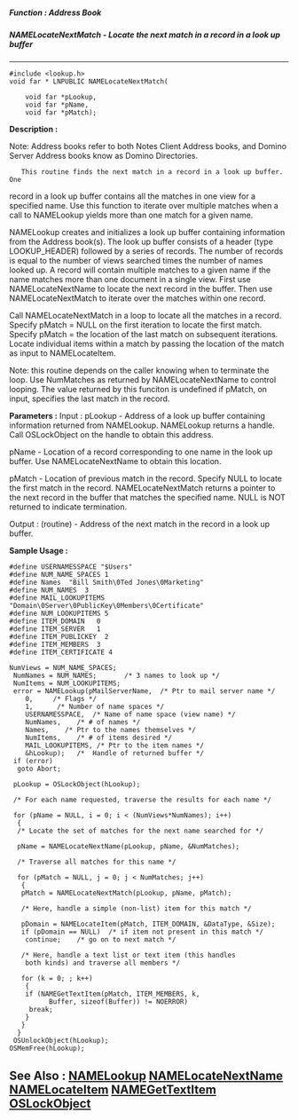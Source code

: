 ##### Function : Address Book
##### NAMELocateNextMatch - Locate the next match in a record in a look up buffer
---
```
#include <lookup.h>
void far * LNPUBLIC NAMELocateNextMatch(

	void far *pLookup,
	void far *pName,
	void far *pMatch);
```
**Description :**

Note:  Address books refer to both Notes Client Address books, and Domino 
Server Address books know as Domino Directories.

       This routine finds the next match in a record in a look up buffer. One 
record in a look up buffer contains all the matches in one view for a specified 
name. Use this function to iterate over multiple matches when a call to 
NAMELookup yields more than one match for a given name. 

NAMELookup creates and initializes a look up buffer containing information from 
the Address book(s). The look up buffer consists of a header (type 
LOOKUP_HEADER) followed by a series of records. The number of records is equal 
to the number of views searched times the number of names looked up. A record 
will contain multiple matches to a given name if the name matches more than one 
document in a single view. First use NAMELocateNextName to locate the next 
record in the buffer. Then use NAMELocateNextMatch to iterate over the matches 
within one record.

Call NAMELocateNextMatch in a loop to locate all the matches in a record. 
Specify pMatch = NULL on the first iteration to locate the first match. Specify 
pMatch = the location of the last match on subsequent iterations. Locate 
individual items within a match by passing the location of the match as input 
to NAMELocateItem.

Note: this routine depends on the caller knowing when to terminate the loop. 
Use NumMatches as returned by NAMELocateNextName to control looping. The value 
returned by this funciton is undefined if pMatch, on input, specifies the last 
match in the record.

**Parameters :**
Input :
pLookup  -   Address of a look up buffer containing information returned from NAMELookup. NAMELookup returns a handle. Call OSLockObject on the handle to obtain this address.

pName  -  Location of a record corresponding to one name in the look up buffer. Use NAMELocateNextName to obtain this location.

pMatch  -  Location of previous match in the record. Specify NULL to locate the first match in the record. NAMELocateNextMatch returns a pointer to the next record in the buffer that matches the specified name. NULL is NOT returned to indicate termination.

Output :
(routine)  -  Address of the next match in the record in a look up buffer. 



**Sample Usage :**
```
#define USERNAMESSPACE "$Users"
#define NUM_NAME_SPACES 1
#define Names  "Bill Smith\0Ted Jones\0Marketing"
#define NUM_NAMES  3
#define MAIL_LOOKUPITEMS "Domain\0Server\0PublicKey\0Members\0Certificate"
#define NUM_LOOKUPITEMS 5
#define ITEM_DOMAIN   0
#define ITEM_SERVER   1
#define ITEM_PUBLICKEY  2
#define ITEM_MEMBERS  3
#define ITEM_CERTIFICATE 4
 
NumViews = NUM_NAME_SPACES;
 NumNames = NUM_NAMES;       /* 3 names to look up */
 NumItems = NUM_LOOKUPITEMS;
 error = NAMELookup(pMailServerName,  /* Ptr to mail server name */
    0,     /* Flags */
    1,      /* Number of name spaces */
    USERNAMESSPACE,  /* Name of name space (view name) */
    NumNames,    /* # of names */
    Names,    /* Ptr to the names themselves */
    NumItems,    /* # of items desired */
    MAIL_LOOKUPITEMS, /* Ptr to the item names */
    &hLookup);   /*  Handle of returned buffer */
 if (error)
  goto Abort;

 pLookup = OSLockObject(hLookup);

 /* For each name requested, traverse the results for each name */

 for (pName = NULL, i = 0; i < (NumViews*NumNames); i++)
  {
  /* Locate the set of matches for the next name searched for */

  pName = NAMELocateNextName(pLookup, pName, &NumMatches);

  /* Traverse all matches for this name */

  for (pMatch = NULL, j = 0; j < NumMatches; j++)
   {
   pMatch = NAMELocateNextMatch(pLookup, pName, pMatch);

   /* Here, handle a simple (non-list) item for this match */

   pDomain = NAMELocateItem(pMatch, ITEM_DOMAIN, &DataType, &Size);
   if (pDomain == NULL)  /* if item not present in this match */
    continue;    /* go on to next match */

   /* Here, handle a text list or text item (this handles
    both kinds) and traverse all members */

   for (k = 0; ; k++)
    {
    if (NAMEGetTextItem(pMatch, ITEM_MEMBERS, k, 
     	  Buffer, sizeof(Buffer)) != NOERROR)
     break;
    }
   }
  }
 OSUnlockObject(hLookup);
OSMemFree(hLookup);
```
**See Also :**
[NAMELookup](/domino-c-api-docs/reference/Func/NAMELookup)
[NAMELocateNextName](/domino-c-api-docs/reference/Func/NAMELocateNextName)
[NAMELocateItem](/domino-c-api-docs/reference/Func/NAMELocateItem)
[NAMEGetTextItem](/domino-c-api-docs/reference/Func/NAMEGetTextItem)
[OSLockObject](/domino-c-api-docs/reference/Func/OSLockObject)
---
